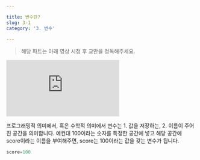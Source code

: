 ```yaml
---

title: 변수란?
slug: 3-1
category: '3. 변수'

---
```


> 해당 파트는 아래 영상 시청 후 교안을 정독해주세요.

<iframe class="w-full" style="aspect-ratio: 16 / 9;" src="https://www.youtube.com/embed/b3ituFojqU0" title="YouTube video player" frameborder="0" allow="accelerometer; autoplay; clipboard-write; encrypted-media; gyroscope; picture-in-picture" allowfullscreen></iframe>

프로그래밍적 의미에서, 혹은 수학적 의미에서 변수는 1. 값을 저장하는, 2. 이름이 주어진 공간을 의미합니다. 예컨대 100이라는 숫자를 특정한 공간에 넣고 해당 공간에 score이라는 이름을 부여해주면, score는 100이라는 값을 갖는 변수가 됩니다.

```python
score=100
```
